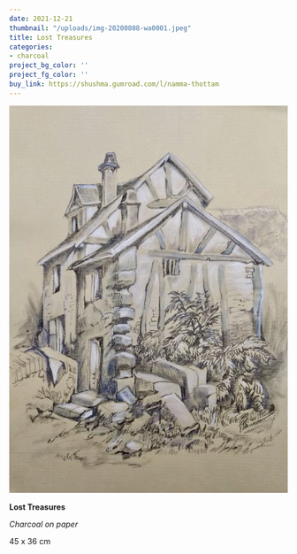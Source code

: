 ```yaml
---
date: 2021-12-21
thumbnail: "/uploads/img-20200808-wa0001.jpeg"
title: Lost Treasures
categories:
- charcoal
project_bg_color: ''
project_fg_color: ''
buy_link: https://shushma.gumroad.com/l/namma-thottam
---
```

![](/uploads/img-20200808-wa0001.jpeg)

**Lost Treasures**

_Charcoal on paper_

45 x 36 cm